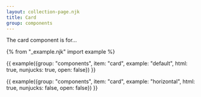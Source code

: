 ```yaml
---
layout: collection-page.njk
title: Card
group: components
---
```


The card component is for...

{% from "_example.njk" import example %}

{{ example({group: "components", item: "card", example: "default", html: true, nunjucks: true, open: false}) }}

{{ example({group: "components", item: "card", example: "horizontal", html: true, nunjucks: false, open: false}) }}
